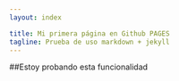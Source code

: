 ```yaml
---
layout: index

title: Mi primera página en Github PAGES
tagline: Prueba de uso markdown + jekyll
---
```


##Estoy probando esta funcionalidad